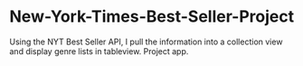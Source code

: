 New-York-Times-Best-Seller-Project
==================================

Using the NYT Best Seller API, I pull the information into a collection view and display genre lists in tableview.  Project app.
